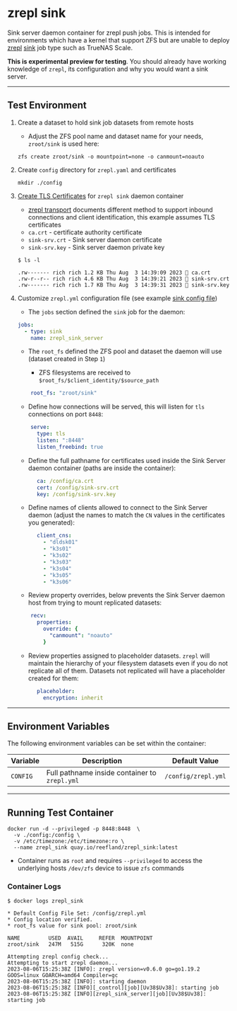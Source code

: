 # zrepl sink

Sink server daemon container for zrepl push jobs. This is intended for environments which have a kernel that support ZFS but are unable to deploy [zrepl](https://zrepl.github.io/index.html) [sink](https://zrepl.github.io/v0.2.1/configuration/jobs.html#job-type-sink) job type such as TrueNAS Scale.

**This is experimental preview for testing**.  You should already have working knowledge of `zrepl`, its configuration and why you would want a sink server.

---

## Test Environment

1. Create a dataset to hold sink job datasets from remote hosts

    * Adjust the ZFS pool name and dataset name for your needs, `zroot/sink` is used here:

    ```shell
    zfs create zroot/sink -o mountpoint=none -o canmount=noauto
    ```

2. Create `config` directory for `zrepl.yaml` and certificates

    ```shell
    mkdir ./config
    ```

3. [Create TLS Certificates](./docs/ca_using_easyrsa.md) for `zrepl sink` daemon container
    * [zrepl transport](https://zrepl.github.io/configuration/transports.html#transport) documents different method to support inbound connections and client identification, this example assumes TLS certificates
    * `ca.crt` - certificate authority certificate
    * `sink-srv.crt` - Sink server daemon certificate
    * `sink-srv.key` - Sink server daemon private key

    ```shell
    $ ls -l 

    .rw------- rich rich 1.2 KB Thu Aug  3 14:39:09 2023  ca.crt
    .rw-r--r-- rich rich 4.6 KB Thu Aug  3 14:39:21 2023  sink-srv.crt
    .rw------- rich rich 1.7 KB Thu Aug  3 14:39:31 2023  sink-srv.key
    ```

4. Customize `zrepl.yml` configuration file (see example [sink config file](./examples/zrepl_sink.yml))
    * The `jobs` section defined the `sink` job for the daemon:

    ```yaml
    jobs:
      - type: sink
        name: zrepl_sink_server
    ```

    * The `root_fs` defined the ZFS pool and dataset the daemon will use (dataset created in Step `1`)

      * ZFS filesystems are received to `$root_fs/$client_identity/$source_path`

    ```yaml
        root_fs: "zroot/sink"
    ```

    * Define how connections will be served, this will listen for `tls` connections on port `8448`:

    ```yaml
        serve:
          type: tls
          listen: ":8448"
          listen_freebind: true
    ```

    * Define the full pathname for certificates used inside the Sink Server daemon container (paths are inside the container):

    ```yaml
          ca: /config/ca.crt
          cert: /config/sink-srv.crt
          key: /config/sink-srv.key
    ```

    * Define names of clients allowed to connect to the Sink Server daemon (adjust the names to match the `CN` values in the certificates you generated):

    ```yaml
          client_cns:
            - "dldsk01"
            - "k3s01"
            - "k3s02"
            - "k3s03"
            - "k3s04"
            - "k3s05"
            - "k3s06"
    ```

    * Review property overrides, below prevents the Sink Server daemon host from trying to mount replicated datasets:

    ```yaml
        recv:
          properties:
            override: {
              "canmount": "noauto"
            }
    ```

    * Review properties assigned to placeholder datasets.  `zrepl` will maintain the hierarchy of your filesystem datasets even if you do not replicate all of them. Datasets not replicated will have a placeholder created for them:

    ```yaml
          placeholder:
            encryption: inherit
    ```

---

## Environment Variables

The following environment variables can be set within the container:

| Variable  | Description | Default Value |
|---        |---          |---            |
| `CONFIG`  | Full pathname inside container to `zrepl.yml` | `/config/zrepl.yml` |

---

## Running Test Container

```shell
docker run -d --privileged -p 8448:8448  \
  -v ./config:/config \
  -v /etc/timezone:/etc/timezone:ro \
  --name zrepl_sink quay.io/reefland/zrepl_sink:latest
```

* Container runs as `root` and requires `--privileged` to access the underlying hosts `/dev/zfs` device to issue `zfs` commands

### Container Logs

```shell
$ docker logs zrepl_sink

* Default Config File Set: /config/zrepl.yml
* Config location verified.
* root_fs value for sink pool: zroot/sink

NAME         USED  AVAIL     REFER  MOUNTPOINT
zroot/sink   247M   515G      320K  none

Attempting zrepl config check...
Attempting to start zrepl daemon...
2023-08-06T15:25:38Z [INFO]: zrepl version=v0.6.0 go=go1.19.2 GOOS=linux GOARCH=amd64 Compiler=gc
2023-08-06T15:25:38Z [INFO]: starting daemon
2023-08-06T15:25:38Z [INFO][_control][job][Uv38$Uv38]: starting job
2023-08-06T15:25:38Z [INFO][zrepl_sink_server][job][Uv38$Uv38]: starting job
```
